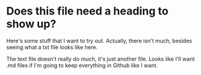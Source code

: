 # Does this file need a heading to show up?

Here's some stuff that I want to try out.
Actually, there isn't much, besides seeing what a txt file looks like here.

The text file doesn't really do much, it's just another file. Looks like I'll want .md files if I'm going to keep everything in Github like I want.
